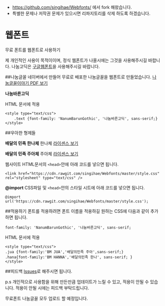 - https://github.com/singihae/Webfonts/ 에서 fork 해왔습니다.
- 특별한 문제나 저작권 문제가 있으시면 리파지토리를 삭제 하도록 하겠습니다.

# 웹폰트

무료 폰트를 웹폰트로 사용하기

제 개인적인 사용이 목적이이며, 정식 웹폰트가 나올시에는 그것을 사용해주시길 바랍니다.
나눔고딕은 [구글웹폰트][nanum]을 사용해주시길 바랍니다.

##나눔글꼴
네이버에서 만들어 무료로 배포한 나눔글꼴을 웹폰트로 만들었습니다.
[나눔글꼴이야기 PDF 보기][nanum story]

**나눔바른고딕**

HTML 문서에 적용

```
<style type="text/css">
	.text {font-family: 'NanumBarunGothic', '나눔바른고딕', sans-serif;}
</style>
```

##우아한 형제들

**배달의 민족 한나체**
한나체 [라이센스 보기][license1]

**배달의 민족 주아체**
주아체 [라이센스 보기][license2]

웹사이트 HTML문서의 `<head>`안에 아래 코드를 넣으면 됩니다.

```
<link href="https://cdn.rawgit.com/singihae/Webfonts/master/style.css" rel="stylesheet" type="text/css" />
```

**@import**
CSS파일 및 `<head>`안의 스타일 시트에 아래 코드를 넣으면 됩니다.

```
@import url('https://cdn.rawgit.com/singihae/Webfonts/master/style.css');
```

##적용하기
폰트를 적용하려면 폰트 이름을 적용하길 원하는 CSS에 다음과 같이 추가하면 됩니다.

```
font-family: 'NanumBarunGothic', '나눔바른고딕', sans-serif;
```

HTML 문서에 적용

```
<style type="text/css">
.jua {font-family:'BM JUA','배달의민족 주아',sans-serif;}
.hana{font-family:'BM HANNA','배달의민족 한나', sans-serif; }
</style>
```

##피드백
[Issues][issues]로 해주시면 됩니다.

p.s 개인적으로 사용함을 위해 만든만큼 업데이트가 느릴 수 있고, 적용이 안될 수 있습니다.
적용이 안될 시에는 피드백 부탁드립니다.

무료폰트 나눔글꼴 모두 업로드 할 예정입니다.

[nanum]: http://fonts.googleapis.com/earlyaccess/nanumgothic.css
[nanum story]: http://static.campaign.naver.com/0/hangeul/2014/doc/nanum_story.pdf
[license1]: http://www.woowahan.com/license.html?keepThis=true&TB_iframe=true&height=620&width=659&modal=true
[license2]: http://www.woowahan.com/license-jua.html?keepThis=true&TB_iframe=true&height=620&width=659&modal=true
[issues]: https://github.com/singihae/Webfonts/issues
